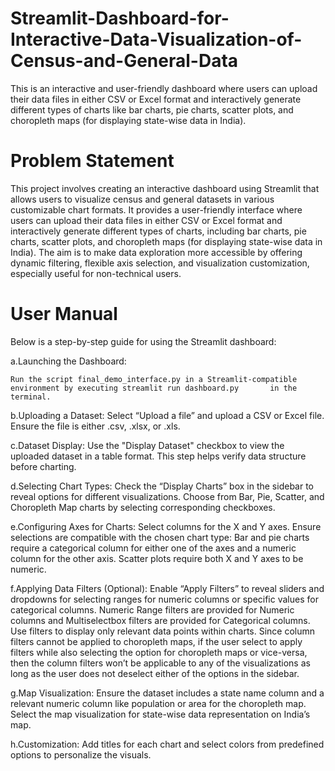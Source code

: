 # Streamlit-Dashboard-for-Interactive-Data-Visualization-of-Census-and-General-Data
This is an interactive and user-friendly dashboard where users can upload their data files in either CSV or Excel format and interactively generate different types of charts like bar charts, pie charts, scatter plots, and choropleth maps (for displaying state-wise data in India).

# Problem   Statement

This project involves creating an interactive dashboard using Streamlit that allows users to visualize census and general datasets in various customizable chart formats. It provides a user-friendly interface where users can upload their data files in either CSV or Excel format and interactively generate different types of charts, including bar charts, pie charts, scatter plots, and choropleth maps (for displaying state-wise data in India). The aim is to make data exploration more accessible by offering dynamic filtering, flexible axis selection, and visualization customization, especially useful for non-technical users.



# User Manual

Below is a step-by-step guide for using the Streamlit dashboard:

  a.Launching the Dashboard:
  
    Run the script final_demo_interface.py in a Streamlit-compatible environment by executing streamlit run dashboard.py       in the terminal. 
  
  b.Uploading a Dataset:
    Select “Upload a file” and upload a CSV or Excel file. Ensure the file is either .csv, .xlsx, or .xls.
    
  c.Dataset Display:
    Use the "Display Dataset" checkbox to view the uploaded dataset in a table format. This step 	helps verify data    structure before charting.
  
  
  d.Selecting Chart Types:
    Check the “Display Charts” box in the sidebar to reveal options for different visualizations.
    Choose from Bar, Pie, Scatter, and Choropleth Map charts by selecting corresponding checkboxes.

  
  e.Configuring Axes for Charts:
    Select columns for the X and Y axes. Ensure selections are compatible with the chosen chart type:
    Bar and pie charts require a categorical column for either one of the axes and a  numeric column for the other axis.
    Scatter plots require both X and Y axes to be numeric.
  
  
  f.Applying Data Filters (Optional):
    Enable “Apply Filters” to reveal sliders and dropdowns for selecting ranges for numeric columns or specific values for       categorical columns.
    Numeric Range filters are provided for Numeric columns and Multiselectbox filters are provided for Categorical columns.
    Use filters to display only relevant data points within charts.
    Since column filters cannot be applied to choropleth maps, if the user select to apply filters while also selecting the     option for choropleth maps or vice-versa, then the column filters won’t be applicable to any of the visualizations as     long  as the user does not deselect either of the options in the sidebar.  
  
  
  g.Map Visualization:
    Ensure the dataset includes a state name column and a relevant numeric column like population or area for the choropleth map.
    Select the map visualization for state-wise data representation on India’s map.
  
  h.Customization:
    Add titles for each chart and select colors from predefined options to personalize the visuals.
  



